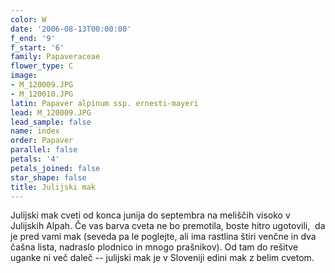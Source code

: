 ```yaml
---
color: W
date: '2006-08-13T00:00:00'
f_end: '9'
f_start: '6'
family: Papaveraceae
flower_type: C
image:
- M_120009.JPG
- M_120010.JPG
latin: Papaver alpinum ssp. ernesti-mayeri
lead: M_120009.JPG
lead_sample: false
name: index
order: Papaver
parallel: false
petals: '4'
petals_joined: false
star_shape: false
title: Julijski mak
---
```

Julijski mak cveti od konca junija do septembra na meliščih visoko v Julijskih Alpah. Če vas barva cveta ne bo premotila, boste hitro ugotovili,  da je pred vami mak (seveda pa le poglejte, ali ima rastlina štiri venčne in dva čašna lista, nadraslo plodnico in mnogo prašnikov). Od tam do rešitve uganke ni več daleč -- julijski mak je v Sloveniji edini mak z belim cvetom.
